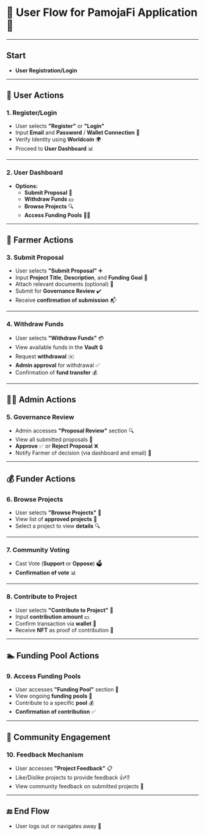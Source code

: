 
# 🎉 User Flow for PamojaFi Application 🌱

---

## Start

- **User Registration/Login**

---

## 🚀 User Actions

### 1. **Register/Login**
   - User selects **"Register"** or **"Login"** 
   - Input **Email** and **Password** / **Wallet Connection** 🔑
   - Verify Identity using **Worldcoin** 🌍
   - Proceed to **User Dashboard** 📊

---

### 2. **User Dashboard** 
- **Options:**
  - **Submit Proposal** 📝
  - **Withdraw Funds** 💵
  - **Browse Projects** 🔍
  - **Access Funding Pools** 🏊‍♂️

---

## 🌾 Farmer Actions

### 3. **Submit Proposal**
   - User selects **"Submit Proposal"** ➕
   - Input **Project Title**, **Description**, and **Funding Goal** 🎯
   - Attach relevant documents (optional) 📎
   - Submit for **Governance Review** ✔️
   - Receive **confirmation of submission** 📬

---

### 4. **Withdraw Funds**
   - User selects **"Withdraw Funds"** 💳
   - View available funds in the **Vault** 🔒
   - Request **withdrawal** ✉️
   - **Admin approval** for withdrawal ✅
   - Confirmation of **fund transfer** 💰

---

## 👨‍💼 Admin Actions

### 5. **Governance Review**
   - Admin accesses **"Proposal Review"** section 🔍
   - View all submitted proposals 📑
   - **Approve** ✅ or **Reject Proposal** ❌
   - Notify Farmer of decision (via dashboard and email) 📧

---

## 💰 Funder Actions

### 6. **Browse Projects**
   - User selects **"Browse Projects"** 📜
   - View list of **approved projects** 🌟
   - Select a project to view **details** 🔍

---

### 7. **Community Voting**
   - Cast Vote (**Support** or **Oppose**) 🗳️
   - **Confirmation of vote** 📊

---

### 8. **Contribute to Project**
   - User selects **"Contribute to Project"** 💸
   - Input **contribution amount** 💵
   - Confirm transaction via **wallet** 🔑
   - Receive **NFT** as proof of contribution 🎨

---

## 🏊 Funding Pool Actions

### 9. **Access Funding Pools**
   - User accesses **"Funding Pool"** section 🌊
   - View ongoing **funding pools** 🏦
   - Contribute to a specific **pool** 💰
   - **Confirmation of contribution** ✅

---

## 🤝 Community Engagement

### 10. **Feedback Mechanism**
   - User accesses **"Project Feedback"** 📋
   - Like/Dislike projects to provide feedback 👍👎
   - View community feedback on submitted projects 💬

---

## 🔚 End Flow
- User logs out or navigates away 🚪
